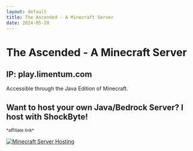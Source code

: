 ```yaml
---
layout: default
title: The Ascended - A Minecraft Server
date: 2024-05-20
---
```

# The Ascended - A Minecraft Server
## IP: play.limentum.com
Accessible through the Java Edition of Minecraft.

## Want to host your own Java/Bedrock Server? I host with ShockByte!
<small>\*affiliate link\*</small>
<div class=center>
<a href="https://shockbyte.com/billing/aff.php?aff=10068"><img src="https://shockbyte.com/assets/img/partners/twitch/shockbyte_affiliate.png" alt="Minecraft Server Hosting" /></a>
</div>